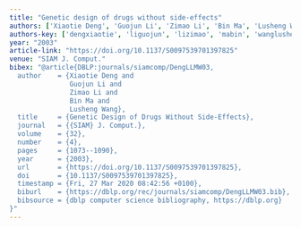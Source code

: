 ```yaml
---
title: "Genetic design of drugs without side-effects"
authors: ['Xiaotie Deng', 'Guojun Li', 'Zimao Li', 'Bin Ma', 'Lusheng Wang 0001']
authors-key: ['dengxiaotie', 'liguojun', 'lizimao', 'mabin', 'wanglusheng']
year: "2003"
article-link: "https://doi.org/10.1137/S0097539701397825"
venue: "SIAM J. Comput."
bibex: "@article{DBLP:journals/siamcomp/DengLLMW03,
  author    = {Xiaotie Deng and
               Guojun Li and
               Zimao Li and
               Bin Ma and
               Lusheng Wang},
  title     = {Genetic Design of Drugs Without Side-Effects},
  journal   = {{SIAM} J. Comput.},
  volume    = {32},
  number    = {4},
  pages     = {1073--1090},
  year      = {2003},
  url       = {https://doi.org/10.1137/S0097539701397825},
  doi       = {10.1137/S0097539701397825},
  timestamp = {Fri, 27 Mar 2020 08:42:56 +0100},
  biburl    = {https://dblp.org/rec/journals/siamcomp/DengLLMW03.bib},
  bibsource = {dblp computer science bibliography, https://dblp.org}
}"
---
```

